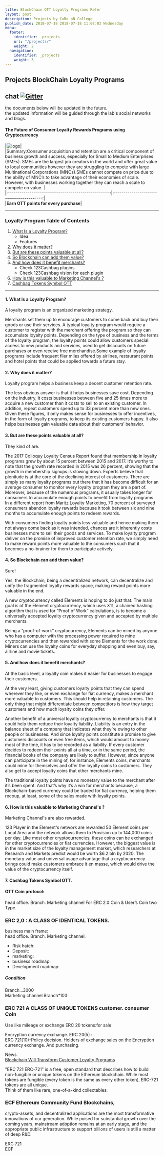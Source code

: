 ```yaml
---
title: BlockChain OTT Loyalty Programs Refer 
layout: post
description: Projects by CuBe oN College
publish_date: 2018-07-18 2018-07-18 11:07:03 Wednesday
menu:
  footer:
    identifier: _projects
    url: "/projects/"
    weight: 2
  navigation:
    identifier: _projects
    weight: 3
---
```

Projects BlockChain Loyalty Programs
---
## chat [![Gitter](https://badges.gitter.im/Join%20Chat.svg)](https://gitter.im/wooriapt?utm_source=share-link&utm_medium=link&utm_campaign=share-link)
the documents below will be updated in the future.  
the updated information will be guided through the lab's social networks and blogs.

#### The Future of Consumer Loyalty Rewards Programs using Cryptocurrency

|![logo](https://github.com/wooriapt/wooriapt.github.io/raw/master/images/points_20180730_015804025.jpg)|  
|Summary:Consumer acquisition and retention are a critical component of business growth and success, especially for Small to Medium Enterprises (SMEs). SMEs are the largest job creators in the world and offer great value to local communities however they are struggling to compete with large Multinational Corporations (MNCs).SMEs cannot compete on price due to the ability of MNC’s to take advantage of their economies of scale. However, with businesses working together they can reach a scale to compete on value.               |    
|:----------------------------------------------------:|:-----------------------------------------:|  
|**Earn OTT points for every purchase**|   


---  
### Loyalty Program Table of Contents

1. [What Is a Loyalty Program?][What Is a Loyalty Program?]  
   - Idea   
   - Features  
2. [Why does it matter?][matter]  
3. [But are these points valuable at all?][ valuable at all?]  
4. [So Blockchain can add them value?][Blockchain]  
5. [And how does it benefit merchants?][benefit merchants?]  
   - Check 123Cashbag plugins  
   - Check 123Cashbag vision for each plugin  
6. [How is this valuable to Marketing Channel's ?][valuable to miners?]   
7. [Cashbag Tokens Symbol OTT][Symbol OTT]  

[What Is a Loyalty Program?]: https://github.com/wooriapt/wooriapt.github.io/blob/master/_posts/Loyalty%20Programsv.md#1-what-is-a-loyalty-program "What Is a Loyalty Program?"
[matter]: https://github.com/wooriapt/wooriapt.github.io/blob/master/_posts/Loyalty%20Programsv.md#2-why-does-it-matter "Why does it matter?"
[ valuable at all?]: https://github.com/wooriapt/wooriapt.github.io/blob/master/_posts/Loyalty%20Programsv.md#3-but-are-these-points-valuable-at-all "But are these points valuable at all?"
[Blockchain]: https://github.com/wooriapt/wooriapt.github.io/blob/master/_posts/Loyalty%20Programsv.md#4-so-blockchain-can-add-them-value "So Blockchain can add them value?"
[benefit merchants?]: https://github.com/wooriapt/wooriapt.github.io/blob/master/_posts/Loyalty%20Programsv.md#5-and-how-does-it-benefit-merchants "And how does it benefit merchants?"
[valuable to miners?]: https://github.com/wooriapt/wooriapt.github.io/blob/master/_posts/Loyalty%20Programsv.md#6-how-is-this-valuable-to-miners "How is this valuable to miners?"
[Symbol OTT]: https://github.com/wooriapt/wooriapt.github.io/blob/master/_posts/Loyalty%20Programsv.md#7-cashbag-tokens-symbol-ott "7. Cashbag Tokens Symbol OTT"  

---

#### 1. What Is a Loyalty Program?

A loyalty program is an organized marketing strategy.

Merchants set them up to encourage customers to come back and buy their goods or use their services. A typical loyalty program would require a customer to register with the merchant offering the program so they can accumulate loyalty points. Depending on the type of business and the terms of the loyalty program, the loyalty points could allow customers special access to new products and services, used to get discounts on future purchases or even receive free merchandise.Some example of loyalty programs include frequent flier miles offered by airlines, restaurant points and hotel points that could be applied towards a future stay.

#### 2. Why does it matter?
Loyalty program helps a business keep a decent customer retention rate.

The less obvious answer is that it helps businesses save cost. Depending on the industry, it costs businesses between five and 25 times more to acquire a new customer than it costs to sell to an existing customer. In addition, repeat customers spend up to 33 percent more than new ones. Given these figures, it only makes sense for businesses to offer incentives, in the form of loyalty programs, to keep its existing customers happy. It also helps businesses gain valuable data about their customers’ behavior.

#### 3. But are these points valuable at all?
They kind of are.

The 2017 Colloquy Loyalty Census Report found that membership in loyalty programs grew by about 15 percent between 2015 and 2017. It’s worthy to note that the growth rate recorded in 2015 was 26 percent, showing that the growth in membership signups is slowing down. Experts believe that plenitude is at the core of the declining interest of customers. There are simply so many loyalty programs out there that it has become difficult for an average consumer to monitor every loyalty program they are a part of. Moreover, because of the numerous programs, it usually takes longer for consumers to accumulate enough points to benefit from loyalty programs. In a different report from Maritz Loyalty Marketing, 70 percent of surveyed consumers abandon loyalty rewards because it took between six and nine months to accumulate enough points to redeem rewards.

With consumers finding loyalty points less valuable and hence making them not always come back as it was intended, chances are it inherently costs businesses more to sell their goods and services. To make loyalty program deliver on the promise of improved customer retention rate, we simply need to make reward points more valuable to the consumers such that it becomes a no-brainer for them to participate actively.

#### 4. So Blockchain can add them value?

Sure!

Yes, the Blockchain, being a decentralized network, can decentralize and unify the fragmented loyalty rewards space, making reward points more valuable in the end.

A new cryptocurrency called Elements is hoping to do just that. The main goal is of the Element cryptocurrency, which uses X11, a chained hashing algorithm that is used for “Proof of Work” calculations, is to become a universally accepted loyalty cryptocurrency given and accepted by multiple merchants.

Being a “proof-of-work” cryptocurrency, Elements can be mined by anyone who has a computer with the processing power required to mine cryptocurrencies and then rewarded with some Elements for the work done. Miners can use the loyalty coins for everyday shopping and even buy, say, airline and movie tickets.

#### 5. And how does it benefit merchants?

At the basic level, a loyalty coin makes it easier for businesses to engage their customers.

At the very least, giving customers loyalty points that they can spend wherever they like, or even exchange for fiat currency, makes a merchant more valuable to customers. This should help in retaining customers. The only thing that might differentiate between competitors is how they target customers and how much loyalty coins they offer.

Another benefit of a universal loyalty cryptocurrency to merchants is that it could help them reduce their loyalty liability. Liability is an entry in the balance sheet of a company that indicates what they’re owing to other people or businesses. And since loyalty points constitute a promise to give customers discounts or even free items, which would amount to money most of the time, it has to be recorded as a liability. If every customer decides to redeem their points all at a time, or in the same period, the financial books of the company are likely to suffer. However, since anyone can participate in the mining of, for instance, Elements coins, merchants could mine for themselves and offer the loyalty coins to customers. They also get to accept loyalty coins that other merchants mine.

The traditional loyalty points have no monetary value to the merchant after it’s been spent. And that’s why it’s a win for merchants because, a Blockchain-based currency could be traded for fiat currency, helping them recoup, at least, some of the sales made with loyalty points.

#### 6. How is this valuable to Marketing Channel's ?

Marketing Channel's are also rewarded.

123 Player in the Element's  network are rewarded 50 Element coins per Local Area and the network allows them to Provision up to 144,000 coins per day. 
Like most other cryptocurrencies, these coins can be exchanged for other cryptocurrencies or fiat currencies. However, the biggest value is in the market size of the loyalty management market, which researchers at Research and Markets predict would be worth $6.2 bln by 2020. The monetary value and universal usage advantage that a cryptocurrency brings could make customers embrace it en masse, which would drive the value of the cryptocurrency itself.

#### 7. Cashbag Tokens Symbol OTT.  
#### OTT Coin protocol:   
head office. Branch. Marketing channel For ERC 2.0 Coin & User’s Coin two Type.  
### ERC 2,0 : A CLASS OF IDENTICAL TOKENS.   

business main frame:   
head office. Branch. Marketing channel.

- Risk hatch:
- Deposit:
- marketing:
- business roadmap:
- Development roadmap:  

##### Condition  
Branch…3000  
Marketing channel:Branch*100  

### ERC 721 A CLASS OF UNIQUE TOKENS customer. consumer Coin  
Use like mileage or exchange ERC 20 tokens:for sale  

Encryption currency exchange. ERC 20(5) :  
ERC 721(10)-Policy decision. Holders of exchange sales on the Encryption currency exchange. And purchasing.

News  
[Blockchain Will Transform Customer Loyalty Programs](https://hbr.org/2017/03/blockchain-will-transform-customer-loyalty-programs)  

"ERC 721 ERC-721" is a free, open standard that describes how to build non-fungible or unique tokens on the Ethereum blockchain. 
While most tokens are fungible (every token is the same as every other token), 
ERC-721 tokens are all unique.  
Think of them like rare, one-of-a-kind collectables.  
### ECF Ethereum Community Fund Blockchains,  
crypto-assets, and decentralized applications are the most transformative innovations of our generation. While poised for substantial growth over the coming years, mainstream adoption remains at an early stage, and the appropriate public infrastructure to support billions of users is still a matter of deep R&D.  

ERC 721  
ECF
